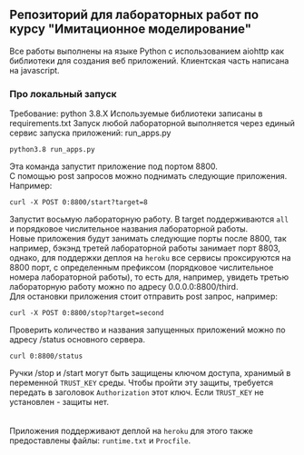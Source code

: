 ## Репозиторий для лабораторных работ по курсу "Имитационное моделирование"

Все работы выполнены на языке Python с использованием aiohttp как библиотеки для создания веб приложений. Клиентская часть написана на javascript.

### Про локальный запуск
Требование: python 3.8.X
Используемые библиотеки записаны в requirements.txt
Запуск любой лабораторной выполняется через единый сервис запуска приложений: run_apps.py
```shell script
python3.8 run_apps.py
```
Эта команда запустит приложение под портом 8800.\
С помощью post запросов можно поднимать следующие приложения.\
Например:
```shell script
curl -X POST 0:8800/start?target=8
```
Запустит восьмую лабораторную работу. В target поддерживаются `all` и порядковое числительное названия лабораторной работы.\
Новые приложения будут занимать следующие порты после 8800, так например, бэкэнд третей лабораторной работы занимает порт 8803, однако, для поддержки деплоя на `heroku` все сервисы проксируются на 8800 порт, с определенным префиксом (порядковое числительное номера лабораторной работы), то есть для, например, увидеть третью лабораторную работу можно по адресу 0.0.0.0:8800/third.
\
Для остановки приложения стоит отправить post запрос, например:
```shell script
curl -X POST 0:8800/stop?target=second
```
Проверить количество и названия запущенных приложений можно по адресу /status основного сервера.
```shell script
curl 0:8800/status
```
Ручки /stop и /start могут быть защищены ключом доступа, хранимый в переменной `TRUST_KEY` среды. Чтобы пройти эту защиты, требуется передать в заголовок `Authorization` этот ключ. Если `TRUST_KEY` не установлен - защиты нет.\
\
\
Приложения поддерживают деплой на `heroku` для этого также предоставлены файлы: `runtime.txt` и `Procfile`.
